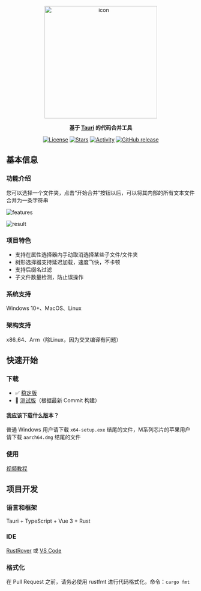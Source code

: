 <p align="center"><img src="https://cdn.jsdelivr.net/gh/bling-yshs/code-merger-tauri@master/backup-resouces/app-icon.svg" width="300" alt="icon" /></p>
<p align="center"><b>基于 <a href="https://tauri.app/">Tauri</a> 的代码合并工具</b></p>
<p align="center">
  <a href="https://www.gnu.org/licenses/gpl-3.0.html"><img src="https://img.shields.io/github/license/bling-yshs/code-merger-tauri" alt="License"></a>
  <a href="https://github.com/bling-yshs/code-merger-tauri"><img src="https://img.shields.io/github/stars/bling-yshs/code-merger-tauri?style=flat" alt="Stars"></a>
  <a href="https://github.com/badges/shields/pulse"><img src="https://img.shields.io/github/commit-activity/m/bling-yshs/code-merger-tauri" alt="Activity"/></a>
  <a href="https://github.com/bling-yshs/code-merger-tauri/releases"><img src="https://img.shields.io/github/v/release/bling-yshs/code-merger-tauri" alt="GitHub release"></a>
</p>



## 基本信息

### 功能介绍

您可以选择一个文件夹，点击“开始合并”按钮以后，可以将其内部的所有文本文件合并为一条字符串

![features](https://cdn.jsdelivr.net/gh/bling-yshs/code-merger-tauri@master/docs/img/features.png)

![result](https://cdn.jsdelivr.net/gh/bling-yshs/code-merger-tauri@master/docs/img/result.png)

### 项目特色

- 支持在属性选择器内手动取消选择某些子文件/文件夹
- 树形选择器支持延迟加载，速度飞快，不卡顿
- 支持后缀名过滤
- 子文件数量检测，防止误操作

### 系统支持

Windows 10+、MacOS、Linux

### 架构支持

x86_64、Arm（除Linux，因为交叉编译有问题）

## 快速开始

### 下载

- ✅ [稳定版](https://github.com/bling-yshs/code-merger-tauri/releases/latest)
- 🚀 [测试版](https://github.com/bling-yshs/code-merger-tauri/releases/tag/v9.9.9)（根据最新 Commit 构建）

#### 我应该下载什么版本？

普通 Windows 用户请下载 `x64-setup.exe` 结尾的文件，M系列芯片的苹果用户请下载 `aarch64.dmg` 结尾的文件

### 使用

[视频教程]()

## 项目开发

### 语言和框架

Tauri + TypeScript + Vue 3 + Rust

### IDE

[RustRover](https://www.jetbrains.com/rust/) 或 [VS Code](https://code.visualstudio.com/)

### 格式化

在 Pull Request 之前，请务必使用 rustfmt 进行代码格式化，命令：`cargo fmt`
